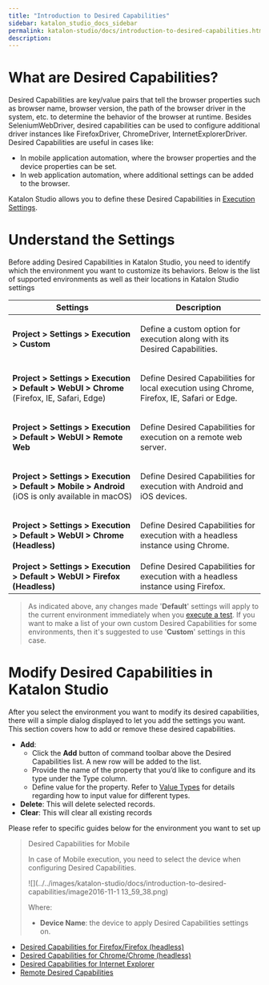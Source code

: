 ```yaml
---
title: "Introduction to Desired Capabilities" 
sidebar: katalon_studio_docs_sidebar
permalink: katalon-studio/docs/introduction-to-desired-capabilities.html 
description: 
---
```

What are Desired Capabilities?
==============================

Desired Capabilities are key/value pairs that tell the browser properties such as browser name, browser version, the path of the browser driver in the system, etc. to determine the behavior of the browser at runtime. Besides SeleniumWebDriver, desired capabilities can be used to configure additional driver instances like FirefoxDriver, ChromeDriver, InternetExplorerDriver. Desired Capabilities are useful in cases like:

*   In mobile application automation, where the browser properties and the device properties can be set.
*   In web application automation, where additional settings can be added to the browser.

Katalon Studio allows you to define these Desired Capabilities in [Execution Settings](https://docs.katalon.com/display/KD/Execution+Settings).

Understand the Settings
=======================

Before adding Desired Capabilities in Katalon Studio, you need to identify which the environment you want to customize its behaviors. Below is the list of supported environments as well as their locations in Katalon Studio settings

<table><thead><tr><th>Settings</th><th>Description</th></tr></thead><tbody><tr><td><div><p><strong>Project &gt; Settings &gt; Execution &gt; Custom</strong></p></div></td><td><div><p>Define a custom option for execution along with its Desired Capabilities.</p></div></td></tr><tr><td><div><p><strong>Project &gt; Settings &gt; Execution &gt; Default &gt; WebUI &gt; Chrome</strong> (Firefox, IE, Safari, Edge)</p></div></td><td><div><p>Define Desired Capabilities for local execution using Chrome, Firefox, IE, Safari or Edge.</p></div></td></tr><tr><td><div><p><strong><strong>Project &gt; Settings &gt; </strong>Execution &gt; Default &gt; WebUI &gt; Remote Web</strong></p></div></td><td><div><p>Define Desired Capabilities for execution on a remote web server.</p></div></td></tr><tr><td><div><p><strong><strong>Project &gt; Settings &gt; </strong>Execution &gt; Default &gt; Mobile &gt; Android</strong> (iOS is only available in macOS)</p></div></td><td><div><p>Define Desired Capabilities for execution with Android and iOS devices.</p></div></td></tr><tr><td><div><p><strong><strong>Project &gt; Settings &gt; </strong>Execution &gt; Default &gt; WebUI &gt; Chrome (Headless)</strong></p></div></td><td><div><p>Define Desired Capabilities for execution with a headless instance using Chrome.</p></div></td></tr><tr><td><strong><strong>Project &gt; Settings &gt; </strong>Execution &gt; Default &gt; WebUI &gt; Firefox (Headless)</strong></td><td>Define Desired Capabilities for execution with a headless instance using Firefox.</td></tr></tbody></table>

> As indicated above, any changes made '**Default**' settings will apply to the current environment immediately when you [execute a test](https://docs.katalon.com/display/KD/Execute+a+Test+Case+or+a+Test+Suite#ExecuteaTestCaseoraTestSuite-ExecuteanEntireTestCaseorTestSuite). If you want to make a list of your own custom Desired Capabilities for some environments, then it's suggested to use '**Custom**' settings in this case.

Modify Desired Capabilities in Katalon Studio
=============================================

After you select the environment you want to modify its desired capabilities, there will a simple dialog displayed to let you add the settings you want. This section covers how to add or remove these desired capabilities. 

*   **Add**:
    *   Click the **Add** button of command toolbar above the Desired Capabilities list. A new row will be added to the list.
    *   Provide the name of the property that you’d like to configure and its type under the Type column.
    *   Define value for the property. Refer to [Value Types](/display/KD/Value+Types) for details regarding how to input value for different types.
*   **Delete**: This will delete selected records.
*   **Clear**: This will clear all existing records

Please refer to specific guides below for the environment you want to set up

> Desired Capabilities for Mobile
> 
> In case of Mobile execution, you need to select the device when configuring Desired Capabilities.
> 
> ![](../../images/katalon-studio/docs/introduction-to-desired-capabilities/image2016-11-1 13_59_38.png)
> 
> Where:
> 
> *   **Device Name**: the device to apply Desired Capabilities settings on.

*   [Desired Capabilities for Firefox/Firefox (headless)](/pages/viewpage.action?pageId=13700172)
*   [Desired Capabilities for Chrome/Chrome (headless)](/pages/viewpage.action?pageId=13700170)
*   [Desired Capabilities for Internet Explorer](/display/KD/Desired+Capabilities+for+Internet+Explorer)
*   [Remote Desired Capabilities](/display/KD/Remote+Desired+Capabilities)